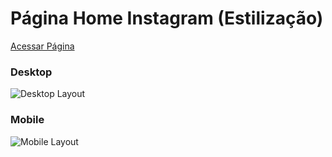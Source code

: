 # Página Home Instagram (Estilização)

[Acessar Página](https://filiperochs.github.io/instagram-home/)

### Desktop

![Desktop Layout](https://i.imgur.com/61bqBHp.png)

### Mobile

![Mobile Layout](https://i.imgur.com/9tmxoHO.png)